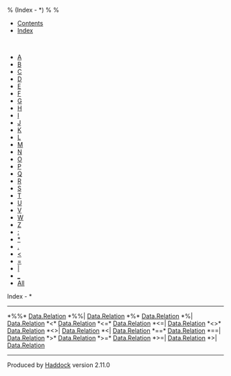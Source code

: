 % (Index - \*)
% 
% 

-   [Contents](index.html)
-   [Index](doc-index.html)

 

-   [A](doc-index-A.html)
-   [B](doc-index-B.html)
-   [C](doc-index-C.html)
-   [D](doc-index-D.html)
-   [E](doc-index-E.html)
-   [F](doc-index-F.html)
-   [G](doc-index-G.html)
-   [H](doc-index-H.html)
-   [I](doc-index-I.html)
-   [J](doc-index-J.html)
-   [K](doc-index-K.html)
-   [L](doc-index-L.html)
-   [M](doc-index-M.html)
-   [N](doc-index-N.html)
-   [O](doc-index-O.html)
-   [P](doc-index-P.html)
-   [Q](doc-index-Q.html)
-   [R](doc-index-R.html)
-   [S](doc-index-S.html)
-   [T](doc-index-T.html)
-   [U](doc-index-U.html)
-   [V](doc-index-V.html)
-   [W](doc-index-W.html)
-   [Z](doc-index-Z.html)
-   [:](doc-index-58.html)
-   [\*](doc-index-42.html)
-   [.](doc-index-46.html)
-   [\<](doc-index-60.html)
-   [=](doc-index-61.html)
-   [|](doc-index-124.html)
-   [\_](doc-index-95.html)
-   [All](doc-index-All.html)

Index - \*

  ---------- ---------------------------------------------------------
  \*%%\*     [Data.Relation](Data-Relation.html#v:-42--37--37--42-)
  \*%%|      [Data.Relation](Data-Relation.html#v:-42--37--37--124-)
  \*%\*      [Data.Relation](Data-Relation.html#v:-42--37--42-)
  \*%|       [Data.Relation](Data-Relation.html#v:-42--37--124-)
  \*\<\*     [Data.Relation](Data-Relation.html#v:-42--60--42-)
  \*\<=\*    [Data.Relation](Data-Relation.html#v:-42--60--61--42-)
  \*\<=|     [Data.Relation](Data-Relation.html#v:-42--60--61--124-)
  \*\<\>\*   [Data.Relation](Data-Relation.html#v:-42--60--62--42-)
  \*\<\>|    [Data.Relation](Data-Relation.html#v:-42--60--62--124-)
  \*\<|      [Data.Relation](Data-Relation.html#v:-42--60--124-)
  \*==\*     [Data.Relation](Data-Relation.html#v:-42--61--61--42-)
  \*==|      [Data.Relation](Data-Relation.html#v:-42--61--61--124-)
  \*\>\*     [Data.Relation](Data-Relation.html#v:-42--62--42-)
  \*\>=\*    [Data.Relation](Data-Relation.html#v:-42--62--61--42-)
  \*\>=|     [Data.Relation](Data-Relation.html#v:-42--62--61--124-)
  \*\>|      [Data.Relation](Data-Relation.html#v:-42--62--124-)
  ---------- ---------------------------------------------------------

Produced by [Haddock](http://www.haskell.org/haddock/) version 2.11.0
